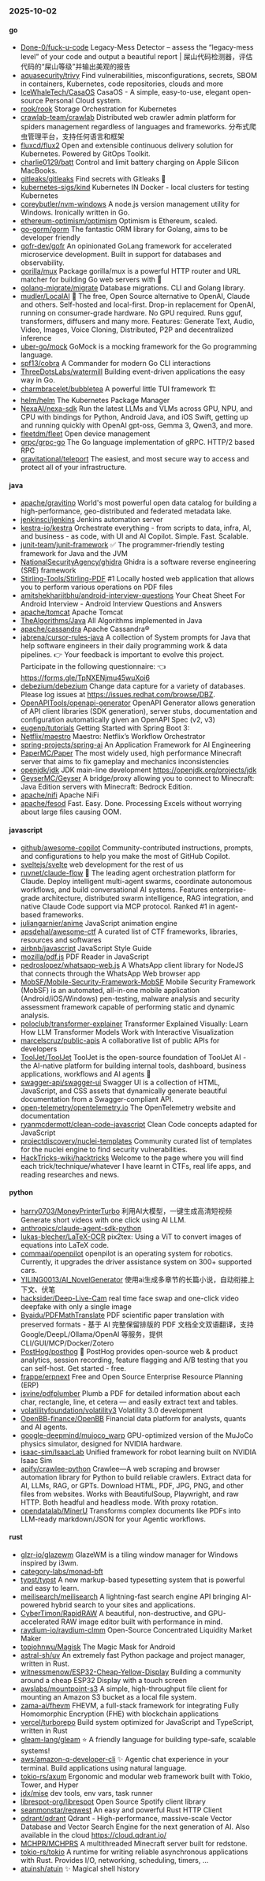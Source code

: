 ### 2025-10-02

#### go
* [Done-0/fuck-u-code](https://github.com/Done-0/fuck-u-code) Legacy-Mess Detector – assess the “legacy-mess level” of your code and output a beautiful report | 屎山代码检测器，评估代码的“屎山等级”并输出美观的报告
* [aquasecurity/trivy](https://github.com/aquasecurity/trivy) Find vulnerabilities, misconfigurations, secrets, SBOM in containers, Kubernetes, code repositories, clouds and more
* [IceWhaleTech/CasaOS](https://github.com/IceWhaleTech/CasaOS) CasaOS - A simple, easy-to-use, elegant open-source Personal Cloud system.
* [rook/rook](https://github.com/rook/rook) Storage Orchestration for Kubernetes
* [crawlab-team/crawlab](https://github.com/crawlab-team/crawlab) Distributed web crawler admin platform for spiders management regardless of languages and frameworks. 分布式爬虫管理平台，支持任何语言和框架
* [fluxcd/flux2](https://github.com/fluxcd/flux2) Open and extensible continuous delivery solution for Kubernetes. Powered by GitOps Toolkit.
* [charlie0129/batt](https://github.com/charlie0129/batt) Control and limit battery charging on Apple Silicon MacBooks.
* [gitleaks/gitleaks](https://github.com/gitleaks/gitleaks) Find secrets with Gitleaks 🔑
* [kubernetes-sigs/kind](https://github.com/kubernetes-sigs/kind) Kubernetes IN Docker - local clusters for testing Kubernetes
* [coreybutler/nvm-windows](https://github.com/coreybutler/nvm-windows) A node.js version management utility for Windows. Ironically written in Go.
* [ethereum-optimism/optimism](https://github.com/ethereum-optimism/optimism) Optimism is Ethereum, scaled.
* [go-gorm/gorm](https://github.com/go-gorm/gorm) The fantastic ORM library for Golang, aims to be developer friendly
* [gofr-dev/gofr](https://github.com/gofr-dev/gofr) An opinionated GoLang framework for accelerated microservice development. Built in support for databases and observability.
* [gorilla/mux](https://github.com/gorilla/mux) Package gorilla/mux is a powerful HTTP router and URL matcher for building Go web servers with 🦍
* [golang-migrate/migrate](https://github.com/golang-migrate/migrate) Database migrations. CLI and Golang library.
* [mudler/LocalAI](https://github.com/mudler/LocalAI) 🤖 The free, Open Source alternative to OpenAI, Claude and others. Self-hosted and local-first. Drop-in replacement for OpenAI, running on consumer-grade hardware. No GPU required. Runs gguf, transformers, diffusers and many more. Features: Generate Text, Audio, Video, Images, Voice Cloning, Distributed, P2P and decentralized inference
* [uber-go/mock](https://github.com/uber-go/mock) GoMock is a mocking framework for the Go programming language.
* [spf13/cobra](https://github.com/spf13/cobra) A Commander for modern Go CLI interactions
* [ThreeDotsLabs/watermill](https://github.com/ThreeDotsLabs/watermill) Building event-driven applications the easy way in Go.
* [charmbracelet/bubbletea](https://github.com/charmbracelet/bubbletea) A powerful little TUI framework 🏗
* [helm/helm](https://github.com/helm/helm) The Kubernetes Package Manager
* [NexaAI/nexa-sdk](https://github.com/NexaAI/nexa-sdk) Run the latest LLMs and VLMs across GPU, NPU, and CPU with bindings for Python, Android Java, and iOS Swift, getting up and running quickly with OpenAI gpt-oss, Gemma 3, Qwen3, and more.
* [fleetdm/fleet](https://github.com/fleetdm/fleet) Open device management
* [grpc/grpc-go](https://github.com/grpc/grpc-go) The Go language implementation of gRPC. HTTP/2 based RPC
* [gravitational/teleport](https://github.com/gravitational/teleport) The easiest, and most secure way to access and protect all of your infrastructure.

#### java
* [apache/gravitino](https://github.com/apache/gravitino) World's most powerful open data catalog for building a high-performance, geo-distributed and federated metadata lake.
* [jenkinsci/jenkins](https://github.com/jenkinsci/jenkins) Jenkins automation server
* [kestra-io/kestra](https://github.com/kestra-io/kestra) Orchestrate everything - from scripts to data, infra, AI, and business - as code, with UI and AI Copilot. Simple. Fast. Scalable.
* [junit-team/junit-framework](https://github.com/junit-team/junit-framework) ✅ The programmer-friendly testing framework for Java and the JVM
* [NationalSecurityAgency/ghidra](https://github.com/NationalSecurityAgency/ghidra) Ghidra is a software reverse engineering (SRE) framework
* [Stirling-Tools/Stirling-PDF](https://github.com/Stirling-Tools/Stirling-PDF) #1 Locally hosted web application that allows you to perform various operations on PDF files
* [amitshekhariitbhu/android-interview-questions](https://github.com/amitshekhariitbhu/android-interview-questions) Your Cheat Sheet For Android Interview - Android Interview Questions and Answers
* [apache/tomcat](https://github.com/apache/tomcat) Apache Tomcat
* [TheAlgorithms/Java](https://github.com/TheAlgorithms/Java) All Algorithms implemented in Java
* [apache/cassandra](https://github.com/apache/cassandra) Apache Cassandra®
* [jabrena/cursor-rules-java](https://github.com/jabrena/cursor-rules-java) A collection of System prompts for Java that help software engineers in their daily programming work & data pipelines. 👉 Your feedback is important to evolve this project. Participate in the following questionnaire: 👈 https://forms.gle/TpNXENjmu45wuXoi6
* [debezium/debezium](https://github.com/debezium/debezium) Change data capture for a variety of databases. Please log issues at https://issues.redhat.com/browse/DBZ.
* [OpenAPITools/openapi-generator](https://github.com/OpenAPITools/openapi-generator) OpenAPI Generator allows generation of API client libraries (SDK generation), server stubs, documentation and configuration automatically given an OpenAPI Spec (v2, v3)
* [eugenp/tutorials](https://github.com/eugenp/tutorials) Getting Started with Spring Boot 3:
* [Netflix/maestro](https://github.com/Netflix/maestro) Maestro: Netflix’s Workflow Orchestrator
* [spring-projects/spring-ai](https://github.com/spring-projects/spring-ai) An Application Framework for AI Engineering
* [PaperMC/Paper](https://github.com/PaperMC/Paper) The most widely used, high performance Minecraft server that aims to fix gameplay and mechanics inconsistencies
* [openjdk/jdk](https://github.com/openjdk/jdk) JDK main-line development https://openjdk.org/projects/jdk
* [GeyserMC/Geyser](https://github.com/GeyserMC/Geyser) A bridge/proxy allowing you to connect to Minecraft: Java Edition servers with Minecraft: Bedrock Edition.
* [apache/nifi](https://github.com/apache/nifi) Apache NiFi
* [apache/fesod](https://github.com/apache/fesod) Fast. Easy. Done. Processing Excels without worrying about large files causing OOM.

#### javascript
* [github/awesome-copilot](https://github.com/github/awesome-copilot) Community-contributed instructions, prompts, and configurations to help you make the most of GitHub Copilot.
* [sveltejs/svelte](https://github.com/sveltejs/svelte) web development for the rest of us
* [ruvnet/claude-flow](https://github.com/ruvnet/claude-flow) 🌊 The leading agent orchestration platform for Claude. Deploy intelligent multi-agent swarms, coordinate autonomous workflows, and build conversational AI systems. Features enterprise-grade architecture, distributed swarm intelligence, RAG integration, and native Claude Code support via MCP protocol. Ranked #1 in agent-based frameworks.
* [juliangarnier/anime](https://github.com/juliangarnier/anime) JavaScript animation engine
* [apsdehal/awesome-ctf](https://github.com/apsdehal/awesome-ctf) A curated list of CTF frameworks, libraries, resources and softwares
* [airbnb/javascript](https://github.com/airbnb/javascript) JavaScript Style Guide
* [mozilla/pdf.js](https://github.com/mozilla/pdf.js) PDF Reader in JavaScript
* [pedroslopez/whatsapp-web.js](https://github.com/pedroslopez/whatsapp-web.js) A WhatsApp client library for NodeJS that connects through the WhatsApp Web browser app
* [MobSF/Mobile-Security-Framework-MobSF](https://github.com/MobSF/Mobile-Security-Framework-MobSF) Mobile Security Framework (MobSF) is an automated, all-in-one mobile application (Android/iOS/Windows) pen-testing, malware analysis and security assessment framework capable of performing static and dynamic analysis.
* [poloclub/transformer-explainer](https://github.com/poloclub/transformer-explainer) Transformer Explained Visually: Learn How LLM Transformer Models Work with Interactive Visualization
* [marcelscruz/public-apis](https://github.com/marcelscruz/public-apis) A collaborative list of public APIs for developers
* [ToolJet/ToolJet](https://github.com/ToolJet/ToolJet) ToolJet is the open-source foundation of ToolJet AI - the AI-native platform for building internal tools, dashboard, business applications, workflows and AI agents 🚀
* [swagger-api/swagger-ui](https://github.com/swagger-api/swagger-ui) Swagger UI is a collection of HTML, JavaScript, and CSS assets that dynamically generate beautiful documentation from a Swagger-compliant API.
* [open-telemetry/opentelemetry.io](https://github.com/open-telemetry/opentelemetry.io) The OpenTelemetry website and documentation
* [ryanmcdermott/clean-code-javascript](https://github.com/ryanmcdermott/clean-code-javascript) Clean Code concepts adapted for JavaScript
* [projectdiscovery/nuclei-templates](https://github.com/projectdiscovery/nuclei-templates) Community curated list of templates for the nuclei engine to find security vulnerabilities.
* [HackTricks-wiki/hacktricks](https://github.com/HackTricks-wiki/hacktricks) Welcome to the page where you will find each trick/technique/whatever I have learnt in CTFs, real life apps, and reading researches and news.

#### python
* [harry0703/MoneyPrinterTurbo](https://github.com/harry0703/MoneyPrinterTurbo) 利用AI大模型，一键生成高清短视频 Generate short videos with one click using AI LLM.
* [anthropics/claude-agent-sdk-python](https://github.com/anthropics/claude-agent-sdk-python)
* [lukas-blecher/LaTeX-OCR](https://github.com/lukas-blecher/LaTeX-OCR) pix2tex: Using a ViT to convert images of equations into LaTeX code.
* [commaai/openpilot](https://github.com/commaai/openpilot) openpilot is an operating system for robotics. Currently, it upgrades the driver assistance system on 300+ supported cars.
* [YILING0013/AI_NovelGenerator](https://github.com/YILING0013/AI_NovelGenerator) 使用ai生成多章节的长篇小说，自动衔接上下文、伏笔
* [hacksider/Deep-Live-Cam](https://github.com/hacksider/Deep-Live-Cam) real time face swap and one-click video deepfake with only a single image
* [Byaidu/PDFMathTranslate](https://github.com/Byaidu/PDFMathTranslate) PDF scientific paper translation with preserved formats - 基于 AI 完整保留排版的 PDF 文档全文双语翻译，支持 Google/DeepL/Ollama/OpenAI 等服务，提供 CLI/GUI/MCP/Docker/Zotero
* [PostHog/posthog](https://github.com/PostHog/posthog) 🦔 PostHog provides open-source web & product analytics, session recording, feature flagging and A/B testing that you can self-host. Get started - free.
* [frappe/erpnext](https://github.com/frappe/erpnext) Free and Open Source Enterprise Resource Planning (ERP)
* [jsvine/pdfplumber](https://github.com/jsvine/pdfplumber) Plumb a PDF for detailed information about each char, rectangle, line, et cetera — and easily extract text and tables.
* [volatilityfoundation/volatility3](https://github.com/volatilityfoundation/volatility3) Volatility 3.0 development
* [OpenBB-finance/OpenBB](https://github.com/OpenBB-finance/OpenBB) Financial data platform for analysts, quants and AI agents.
* [google-deepmind/mujoco_warp](https://github.com/google-deepmind/mujoco_warp) GPU-optimized version of the MuJoCo physics simulator, designed for NVIDIA hardware.
* [isaac-sim/IsaacLab](https://github.com/isaac-sim/IsaacLab) Unified framework for robot learning built on NVIDIA Isaac Sim
* [apify/crawlee-python](https://github.com/apify/crawlee-python) Crawlee—A web scraping and browser automation library for Python to build reliable crawlers. Extract data for AI, LLMs, RAG, or GPTs. Download HTML, PDF, JPG, PNG, and other files from websites. Works with BeautifulSoup, Playwright, and raw HTTP. Both headful and headless mode. With proxy rotation.
* [opendatalab/MinerU](https://github.com/opendatalab/MinerU) Transforms complex documents like PDFs into LLM-ready markdown/JSON for your Agentic workflows.

#### rust
* [glzr-io/glazewm](https://github.com/glzr-io/glazewm) GlazeWM is a tiling window manager for Windows inspired by i3wm.
* [category-labs/monad-bft](https://github.com/category-labs/monad-bft)
* [typst/typst](https://github.com/typst/typst) A new markup-based typesetting system that is powerful and easy to learn.
* [meilisearch/meilisearch](https://github.com/meilisearch/meilisearch) A lightning-fast search engine API bringing AI-powered hybrid search to your sites and applications.
* [CyberTimon/RapidRAW](https://github.com/CyberTimon/RapidRAW) A beautiful, non-destructive, and GPU-accelerated RAW image editor built with performance in mind.
* [raydium-io/raydium-clmm](https://github.com/raydium-io/raydium-clmm) Open-Source Concentrated Liquidity Market Maker
* [topjohnwu/Magisk](https://github.com/topjohnwu/Magisk) The Magic Mask for Android
* [astral-sh/uv](https://github.com/astral-sh/uv) An extremely fast Python package and project manager, written in Rust.
* [witnessmenow/ESP32-Cheap-Yellow-Display](https://github.com/witnessmenow/ESP32-Cheap-Yellow-Display) Building a community around a cheap ESP32 Display with a touch screen
* [awslabs/mountpoint-s3](https://github.com/awslabs/mountpoint-s3) A simple, high-throughput file client for mounting an Amazon S3 bucket as a local file system.
* [zama-ai/fhevm](https://github.com/zama-ai/fhevm) FHEVM, a full-stack framework for integrating Fully Homomorphic Encryption (FHE) with blockchain applications
* [vercel/turborepo](https://github.com/vercel/turborepo) Build system optimized for JavaScript and TypeScript, written in Rust
* [gleam-lang/gleam](https://github.com/gleam-lang/gleam) ⭐️ A friendly language for building type-safe, scalable systems!
* [aws/amazon-q-developer-cli](https://github.com/aws/amazon-q-developer-cli) ✨ Agentic chat experience in your terminal. Build applications using natural language.
* [tokio-rs/axum](https://github.com/tokio-rs/axum) Ergonomic and modular web framework built with Tokio, Tower, and Hyper
* [jdx/mise](https://github.com/jdx/mise) dev tools, env vars, task runner
* [librespot-org/librespot](https://github.com/librespot-org/librespot) Open Source Spotify client library
* [seanmonstar/reqwest](https://github.com/seanmonstar/reqwest) An easy and powerful Rust HTTP Client
* [qdrant/qdrant](https://github.com/qdrant/qdrant) Qdrant - High-performance, massive-scale Vector Database and Vector Search Engine for the next generation of AI. Also available in the cloud https://cloud.qdrant.io/
* [MCHPR/MCHPRS](https://github.com/MCHPR/MCHPRS) A multithreaded Minecraft server built for redstone.
* [tokio-rs/tokio](https://github.com/tokio-rs/tokio) A runtime for writing reliable asynchronous applications with Rust. Provides I/O, networking, scheduling, timers, ...
* [atuinsh/atuin](https://github.com/atuinsh/atuin) ✨ Magical shell history
